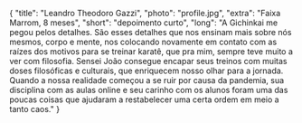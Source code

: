 {
    "title": "Leandro Theodoro Gazzi",
    "photo": "profile.jpg",
    "extra": "Faixa Marrom, 8 meses",
    "short": "depoimento curto",
    "long": "A Gichinkai me pegou pelos detalhes. São esses detalhes que nos ensinam mais sobre nós mesmos, corpo e mente, nos colocando novamente em contato com as raízes dos motivos para se treinar karatê, que pra mim, sempre teve muito a ver com filosofia. Sensei João consegue encapar seus treinos com muitas doses filosóficas e culturais, que enriquecem nosso olhar para a jornada. Quando a nossa realidade começou a se ruir por causa da pandemia, sua disciplina com as aulas online e seu carinho com os alunos foram uma das poucas coisas que ajudaram a restabelecer uma certa ordem em meio a tanto caos."
}